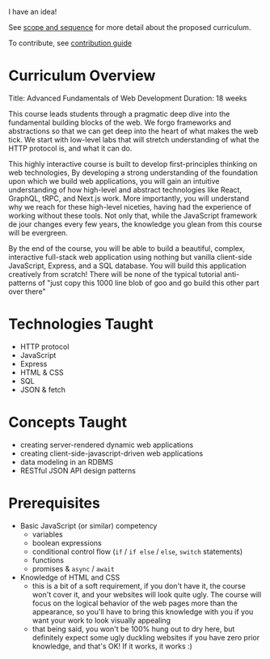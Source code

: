 I have an idea!

See [scope and sequence](./SCOPE_AND_SEQUENCE.md) for more detail about the
proposed curriculum.

To contribute, see [contribution guide](./CONTRIBUTING.md)

# Curriculum Overview

Title: Advanced Fundamentals of Web Development
Duration: 18 weeks

This course leads students through a pragmatic deep dive into the fundamental
building blocks of the web. We forgo frameworks and abstractions so that we can
get deep into the heart of what makes the web tick. We start with low-level
labs that will stretch understanding of what the HTTP protocol is, and what it
can do.

This highly interactive course is built to develop first-principles thinking on
web technologies, By developing a strong understanding of the foundation upon
which we build web applications, you will gain an intuitive understanding of
how high-level and abstract technologies like React, GraphQL, tRPC, and Next.js
work. More importantly, you will understand why we reach for these high-level
niceties, having had the experience of working without these tools. Not only
that, while the JavaScript framework de jour changes every few years, the
knowledge you glean from this course will be evergreen.

By the end of the course, you will be able to build a beautiful, complex,
interactive full-stack web application using nothing but vanilla client-side
JavaScript, Express, and a SQL database. You will build this application
creatively from scratch! There will be none of the typical tutorial
anti-patterns of "just copy this 1000 line blob of goo and go build this other
part over there"

# Technologies Taught

- HTTP protocol
- JavaScript
- Express
- HTML & CSS
- SQL
- JSON & fetch

# Concepts Taught

- creating server-rendered dynamic web applications
- creating client-side-javascript-driven web applications
- data modeling in an RDBMS
- RESTful JSON API design patterns

# Prerequisites

- Basic JavaScript (or similar) competency
  - variables
  - boolean expressions
  - conditional control flow (`if` / `if else` / `else`, `switch` statements)
  - functions
  - promises & `async` / `await`
- Knowledge of HTML and CSS
  - this is a bit of a soft requirement, if you don't have it, the course won't
    cover it, and your websites will look quite ugly. The course will focus on
    the logical behavior of the web pages more than the appearance, so you'll
    have to bring this knowledge with you if you want your work to look
    visually appealing
  - that being said, you won't be 100% hung out to dry here, but definitely
    expect some ugly duckling websites if you have zero prior knowledge, and
    that's OK! If it works, it works :)
